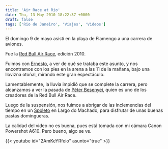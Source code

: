 ```yaml
---
title: 'Air Race at Rio'
date: Thu, 13 May 2010 18:22:37 +0000
draft: false
tags: ['Rio de Janeiro', 'Viajes', 'Videos']
---
```


El domingo 9 de mayo asistí en la playa de Flamengo a una carrera de aviones. 

Fue la [Red Bull Air Race](http://en.wikipedia.org/wiki/Red_Bull_Air_Race_World_Series), edición 2010. 

Fuimos con [Ernesto](http://raul-vicenzi.blogspot.com/), a ver de qué se trataba este asunto, 
y nos encontramos con los pies en la arena a las 11 de la mañana, bajo una 
llovizna otoñal, mirando este gran espectáculo. 

Lamentablemente, la lluvia impidió que se complete la carrera, pero alcanzamos 
a ver la pasada de [Péter Besenyei](http://en.wikipedia.org/wiki/P%C3%A9ter_Besenyei), quien es uno de los 
creadores de la Red Bull Air Race. 

Luego de la suspensión, nos fuimos a abrigar de las inclemencias del tiempo en un [Spoleto](http://www.spoleto.com.br/index.php) 
en Largo do Machado, para disfrutar de unas buenas pastas domingueras. 

La calidad del video no es buena, pues está tomada con mi cámara Canon Powershot A610. Pero bueno, algo se ve.

{{< youtube id="2AmKeYRfeio" asunto="true" >}}
